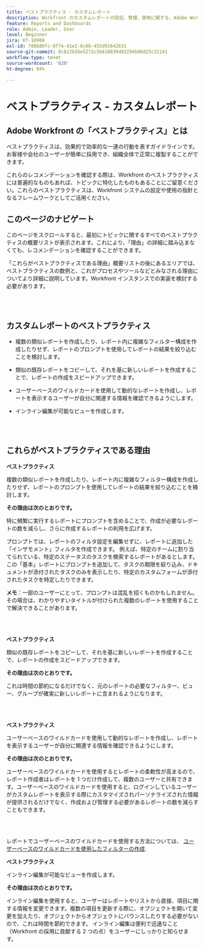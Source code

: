```yaml
---
title: ベストプラクティス - カスタムレポート
description: Workfront のカスタムレポートの設定、管理、使用に関する、Adobe Workfront のエキスパートによるベストプラクティスのレコメンデーションを確認します。
feature: Reports and Dashboards
role: Admin, Leader, User
level: Beginner
jira: KT-10908
exl-id: 780b80fc-0f7e-41e2-8c6b-455d91642631
source-git-commit: 0c822b5be5272c5b638039d83294b00d25c32141
workflow-type: tm+mt
source-wordcount: '620'
ht-degree: 84%

---
```


# ベストプラクティス - カスタムレポート

## Adobe Workfront の「ベストプラクティス」とは

ベストプラクティスは、効果的で効率的な一連の行動を表すガイドラインです。お客様や会社のユーザーが簡単に採用でき、組織全体で正常に複製することができます。

これらのレコメンデーションを確認する際は、Workfront のベストプラクティスには普遍的なものもあれば、トピックに特化したものもあることにご留意ください。これらのベストプラクティスは、Workfront システムの設定や使用の指針となるフレームワークとしてご活用ください。

## このページのナビゲート

このページをスクロールすると、最初にトピックに関するすべてのベストプラクティスの概要リストが表示されます。これにより、「理由」の詳細に踏み込まなくても、レコメンデーションを確認することができます。

「これらがベストプラクティスである理由」概要リストの後にあるエリアでは、ベストプラクティスの数例と、これがプロセスやツールなどとみなされる理由についてより詳細に説明しています。Workfront インスタンスでの実装を検討する必要があります。

</br>
</br>

## カスタムレポートのベストプラクティス

* 複数の類似レポートを作成したり、レポート内に複雑なフィルター構成を作成したりせず、レポートのプロンプトを使用してレポートの結果を絞り込むことを検討します。

* 類似の既存レポートをコピーして、それを基に新しいレポートを作成することで、レポートの作成をスピードアップできます。

* ユーザーベースのワイルドカードを使用して動的なレポートを作成し、レポートを表示するユーザーが自分に関連する情報を確認できるようにします。

* インライン編集が可能なビューを作成します。

</br>
</br>


## これらがベストプラクティスである理由

**ベストプラクティス**

複数の類似レポートを作成したり、レポート内に複雑なフィルター構成を作成したりせず、レポートのプロンプトを使用してレポートの結果を絞り込むことを検討します。


**その理由は次のとおりです。**

特に頻繁に実行するレポートにプロンプトを含めることで、作成が必要なレポートの数を減らし、さらに作成するレポートの利用を広げます。

プロンプトでは、レポートのフィルタ設定を編集せずに、レポートに追加した「インザモメント」フィルタを作成できます。 例えば、特定のチームに割り当てられている、特定のステータスのタスクを検索するレポートがあるとします。この「基本」レポートにプロンプトを追加して、タスクの期限を絞り込み、ドキュメントが添付されたタスクのみを表示したり、特定のカスタムフォームが添付されたタスクを特定したりできます。


**メモ**：一部のユーザーにとって、プロンプトは混乱を招くものかもしれません。その場合は、わかりやすいタイトルが付けられた複数のレポートを使用することで解決できることがあります。


</br>
</br>

**ベストプラクティス**

類似の既存レポートをコピーして、それを基に新しいレポートを作成することで、レポートの作成をスピードアップできます。

**その理由は次のとおりです。**

これは時間の節約になるだけでなく、元のレポートの必要なフィルター、ビュー、グループが確実に新しいレポートに含まれるようになります。

</br>
</br>

**ベストプラクティス**

ユーザーベースのワイルドカードを使用して動的なレポートを作成し、レポートを表示するユーザーが自分に関連する情報を確認できるようにします。

**その理由は次のとおりです。**

ユーザーベースのワイルドカードを使用するとレポートの柔軟性が高まるので、レポート作成者はレポートを 1 つだけ作成して、複数のユーザーと共有できます。ユーザーベースのワイルドカードを使用すると、ログインしているユーザーがカスタムレポートを表示する際にカスタマイズされパーソナライズされた情報が提供されるだけでなく、作成および管理する必要があるレポートの数を減らすこともできます。

</br>
</br>

レポートでユーザーベースのワイルドカードを使用する方法については、 [ユーザーベースのワイルドカードを使用したフィルターの作成](https://experienceleague.adobe.com/docs/workfront-learn/tutorials-workfront/reporting/intermediate-reporting/create-filters-with-user-based-wildcards.html).

**ベストプラクティス**

インライン編集が可能なビューを作成します。

**その理由は次のとおりです。**

インライン編集を使用すると、ユーザーはレポートやリストから直接、項目に関する情報を変更できます。複数の項目を更新する際に、オブジェクトを開いて変更を加えたり、オブジェクトからオブジェクトにバウンスしたりする必要がないので、これは時間を節約できます。 インライン編集は便利で迅速なこと（Workfront の採用に貢献する 2 つの点）をユーザーにしっかりと知らせます。
